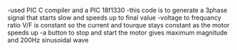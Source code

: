 -used PIC C compiler and a PIC 18f1330
-this code is to generate a 3phase signal that starts slow and speeds up to final value
-voltage to frequancy ratio V/F is constant so the current and tourque stays constant as the motor speeds up
-a button to stop and start the motor
gives maximum magnitude and 200Hz sinusoidal wave 
